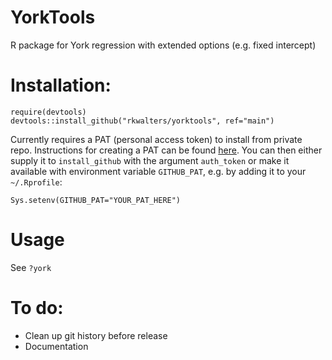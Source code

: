 # YorkTools

R package for York regression with extended options (e.g. fixed intercept)

# Installation:

```
require(devtools)
devtools::install_github("rkwalters/yorktools", ref="main")
```

Currently requires a PAT (personal access token) to install from private repo. Instructions for creating a PAT can be found [here](https://docs.github.com/en/authentication/keeping-your-account-and-data-secure/creating-a-personal-access-token). You can then either supply it to `install_github` with the argument `auth_token` or make it available with environment variable `GITHUB_PAT`, e.g. by adding it to your `~/.Rprofile`:

```
Sys.setenv(GITHUB_PAT="YOUR_PAT_HERE")
```

# Usage

See `?york`

# To do:

* Clean up git history before release
* Documentation
